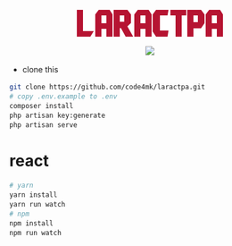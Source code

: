 <p align="center" ><img src="https://raw.githubusercontent.com/code4mk/laractpa/master/public/images/laractpa.png"></p>

<p align="center" ><img src="https://raw.githubusercontent.com/code4mk/laractpa/master/public/images/laractpa_demo.png"></p>


* clone this

```bash
git clone https://github.com/code4mk/laractpa.git
# copy .env.example to .env
composer install
php artisan key:generate
php artisan serve
```

# react

```bash
# yarn
yarn install
yarn run watch
# npm
npm install
npm run watch
```
